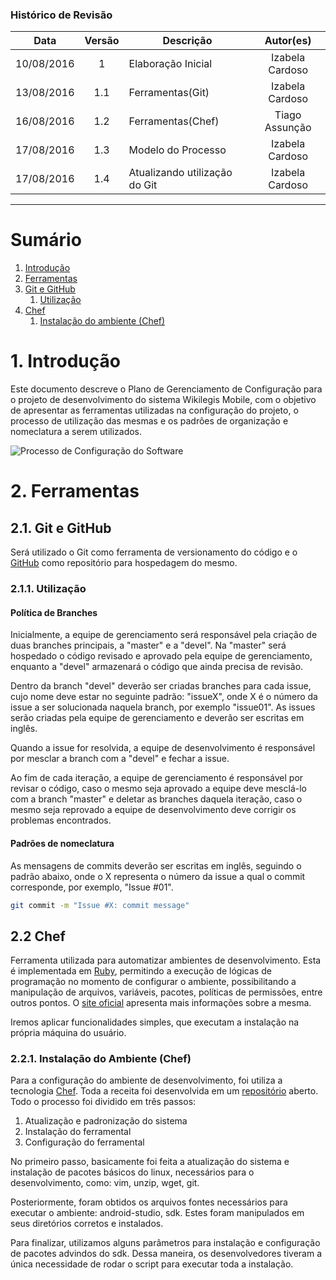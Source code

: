 ### Histórico de Revisão

| Data | Versão | Descrição | Autor(es) |
| :---: | :---: | --- | :---: |
| 10/08/2016 | 1 | Elaboração Inicial | Izabela Cardoso |
| 13/08/2016 | 1.1 | Ferramentas(Git)  | Izabela Cardoso |
| 16/08/2016 | 1.2 | Ferramentas(Chef) | Tiago Assunção |
| 17/08/2016 | 1.3 | Modelo do Processo | Izabela Cardoso |
| 17/08/2016 | 1.4 | Atualizando utilização do Git | Izabela Cardoso |

***

# Sumário
1.  [Introdução](#1-Introdução)
2.  [Ferramentas](#2-ferramentas)
 1. [Git e GitHub](#21-git-e-github)
     1. [Utilização](#211-utiliza%C3%A7%C3%A3o)
 2. [Chef](#22-chef)
     1. [Instalação do ambiente (Chef)](#221-instala%C3%A7%C3%A3o-do-ambiente-chef)

# 1. Introdução

Este documento descreve o Plano de Gerenciamento de Configuração para o projeto de desenvolvimento do sistema Wikilegis Mobile, 
com o objetivo de apresentar as ferramentas utilizadas na configuração do projeto, o processo de utilização das 
mesmas e os padrões de organização e nomeclatura a serem utilizados.

![Processo de Configuração do Software](https://raw.githubusercontent.com/wiki/fga-gpp-mds/2016.2-Time01-WikiLegis/imagens/processo_gcs.png)

# 2. Ferramentas

## 2.1. Git e GitHub

Será utilizado o Git como ferramenta de versionamento do código e o [GitHub](http://github.com/) como repositório para hospedagem do mesmo.
### 2.1.1. Utilização

#### Política de Branches

Inicialmente, a equipe de gerenciamento será responsável pela criação de duas branches principais, a "master" e a "devel". Na "master" será hospedado o código revisado e aprovado pela equipe de gerenciamento, enquanto a "devel" armazenará o código que ainda precisa de revisão.

Dentro da branch "devel" deverão ser criadas branches para cada issue, cujo nome deve estar no seguinte padrão: "issueX", onde X é o número da issue a ser solucionada naquela branch, por exemplo "issue01". As issues serão criadas pela equipe de gerenciamento e deverão ser escritas em inglês.

Quando a issue for resolvida, a equipe de desenvolvimento é responsável por mesclar a branch com a "devel" e fechar a issue. 

Ao fim de cada iteração, a equipe de gerenciamento é responsável por revisar o código, caso o mesmo seja aprovado a equipe deve mesclá-lo com a branch "master" e deletar as branches daquela iteração, caso o mesmo seja reprovado a equipe de desenvolvimento deve corrigir os problemas encontrados. 

#### Padrões de nomeclatura

As mensagens de commits deverão ser escritas em inglês, seguindo o padrão abaixo, onde o X representa o número da issue a qual o commit corresponde, por exemplo, "Issue #01". 

```sh
git commit -m "Issue #X: commit message"
```

## 2.2 Chef

Ferramenta utilizada para automatizar ambientes de desenvolvimento. Esta é implementada em [Ruby](https://www.ruby-lang.org/pt/), permitindo a execução de lógicas de programação no momento de configurar o ambiente, possibilitando a manipulação de arquivos, variáveis, pacotes, políticas de permissões, entre outros pontos. O [site oficial](https://www.chef.io/chef/)  apresenta mais informações sobre a mesma. 

Iremos aplicar funcionalidades simples, que executam a instalação na própria máquina do usuário.

### 2.2.1. Instalação do Ambiente (Chef)
Para a configuração do ambiente de desenvolvimento, foi utiliza a tecnologia [Chef](#22-chef). Toda a receita foi desenvolvida em um [repositório](https://github.com/TiagoAssuncao/chef-android) aberto. Todo o processo foi dividido em três passos: 

1. Atualização e padronização do sistema
2. Instalação do ferramental
3. Configuração do ferramental

No primeiro passo, basicamente foi feita a atualização do sistema e instalação de pacotes básicos do linux, necessários para o desenvolvimento, como: vim, unzip, wget, git.

Posteriormente, foram obtidos os arquivos fontes necessários para executar o ambiente: android-studio, sdk. Estes foram manipulados em seus diretórios corretos e instalados.

Para finalizar, utilizamos alguns parâmetros para instalação e configuração de pacotes advindos do sdk. Dessa maneira, os desenvolvedores tiveram a única necessidade de rodar o script para executar toda a instalação. 